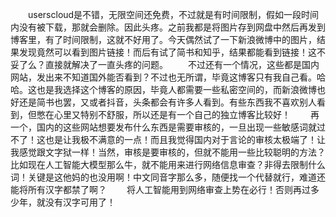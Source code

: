 　　userscloud是不错，无限空间还免费，不过就是有时间限制，假如一段时间内没有被下载，那就会删除。因此头疼。之前我都是将图片存到网盘中然后再发到博客里，有了时间限制，这就不好用了。今天偶然试了一下新浪微博中的图片，结果发现竟然可以看到图片链接！而后有试了简书和知乎，结果都能看到链接！这不妥了么？直接就解决了一直头疼的问题。
　　不过还有一个情况，这些都是国内网站，发出来不知道国外能否看到？不过也无所谓，毕竟这博客只有我自己看。哈哈。这也是我选择这个博客的原因，毕竟人都需要一些私密空间的，而新浪微博也好还是简书也罢，又或者抖音，头条都会有许多人看到。有些东西我不喜欢别人看到，但憋在心里又特别不舒服，所以还是有一个自己的独立博客比较好！
　　再一个，国内的这些网站想要发布什么东西是需要审核的，一旦出现一些敏感词就过不了！这也是让我极不满意的一点！而且我觉得国内对于言论的审核太极端了！让我感觉跟文字狱一样！当然，审核是要审核的，但就不能用一些比较聪明的方法？比如现在人工智能大模型那么牛，就不能用来进行网络信息审查？非得去限制什么词！关键是这他妈的也没用啊！中文同音字那么多，随便找一个代替就行，难道还能将所有汉字都禁了啊？
　　将人工智能用到网络审查上势在必行！否则再过多少年，就没有汉字可用了！
